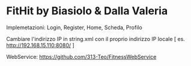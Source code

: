 # FitHit by Biasiolo & Dalla Valeria

Implemetazioni: Login, Register, Home, Scheda, Profilo

Cambiare l'indirizzo IP in string.xml con il proprio indirizzo IP locale
[ es. <string name="url"> http://192.168.15.110:8080/ </string> ]

WebService: https://github.com/313-Teo/FitnessWebService
